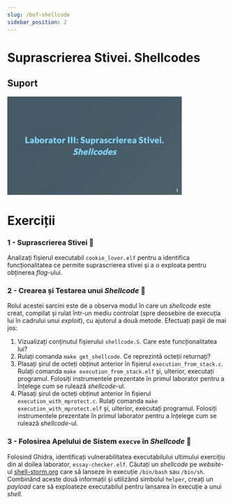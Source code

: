 ```yaml
---
slug: /bof-shellcode
sidebar_position: 2
---
```


# Suprascrierea Stivei. Shellcodes

## Suport

<a href="https://github.com/iosifache/BinExpLabs/blob/main/labs/bof-shellcode/support/export.pdf">
    <img src="https://raw.githubusercontent.com/iosifache/BinExpLabs/main/labs/bof-shellcode/support/preview.png" width="400px" alt="Preview"/>
</a>

# Exerciții

### 1 - Suprascrierea Stivei 🏁

Analizați fișierul executabil `cookie_lover.elf` pentru a identifica funcționalitatea ce permite suprascrierea stivei și a o exploata pentru obținerea *flag*-ului.

### 2 - Crearea și Testarea unui *Shellcode* 💁

Rolul acestei sarcini este de a observa modul în care un *shellcode* este creat, compilat și rulat într-un mediu controlat (spre deosebire de execuția lui în cadrului unui *exploit*), cu ajutorul a două metode. Efectuați pașii de mai jos:
1. Vizualizați conținutul fișierului `shellcode.S`. Care este funcționalitatea lui?
2. Rulați comanda `make get_shellcode`. Ce reprezintă octeții returnați?
3. Plasați șirul de octeți obținut anterior în fișierul `execution_from_stack.c`. Rulați comanda `make execution_from_stack.elf` și, ulterior, executați programul. Folosiți instrumentele prezentate în primul laborator pentru a înțelege cum se rulează *shellcode*-ul.
4. Plasați șirul de octeți obținut anterior în fișierul `execution_with_mprotect.c`. Rulați comanda `make execution_with_mprotect.elf` și, ulterior, executați programul. Folosiți instrumentele prezentate în primul laborator pentru a înțelege cum se rulează *shellcode*-ul.

### 3 - Folosirea Apelului de Sistem `execve` în *Shellcode* 💁

Folosind Ghidra, identificați vulnerabilitatea executabilului ultimului exercițiu din al doilea laborator, `essay-checker.elf`. Căutați un *shellcode* pe *website*-ul [shell-storm.org](http://shell-storm.org/shellcode/) care să lanseze în execuție `/bin/bash` sau `/bin/sh`. Combinând aceste două informații și utilizând simbolul `helper`, creați un *payload* care să exploateze executabilul pentru lansarea în execuție a unui *shell*.